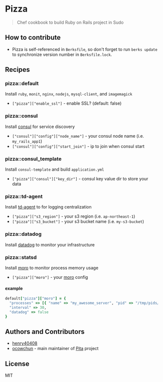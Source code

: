 # Pizza

> Chef cookbook to build Ruby on Rails project in Sudo

## How to contribute

* Pizza is self-referenced in `Berksfile`, so don't forget to run `berks update` to synchronize version number in `Berksfile.lock`.

## Recipes

### pizza::default

Install `ruby`, `monit`, `nginx`, `nodejs`, `mysql-client`, and `imagemagick`

* `["pizza"]["enable_ssl"]` - enable SSL? (default: false)

### pizza::consul

Install [consul](https://www.consul.io/) for service discovery

* `["consul"]["config"]["node_name"]` - your consul node name (i.e. `my_rails_app1`)
* `["consul"]["config"]["start_join"]` - ip to join when consul start

### pizza::consul_template

Install `consul-template` and build `application.yml`

* `["pizza"]["consul"]["key_dir"]` - consul key value dir to store your data

### pizza::td-agent

Install [td-agent](https://www.consul.io/) to for logging centralization

* `["pizza"]["s3_region"]` - your s3 region (i.e. `ap-northeast-1`)
* `["pizza"]["s3_bucket"]` - your s3 bucket name (i.e. `my-s3-bucket`)     

### pizza::datadog

Install [datadog](https://www.datadoghq.com/) to monitor your infrastructure

### pizza::statsd

Install [moro](https://github.com/sudo-recruit/moro) to monitor process memory usage

* `["pizza"]["moro"]` - your [moro](https://github.com/sudo-recruit/moro) config

#### example

```ruby
default["pizza"]["moro"] = {
  "processes" => [{ "name" => "my_awesome_server", "pid" => "/tmp/pids/server.pid" }],
  "interval" => 30,
  "datadog" => false
}
```

## Authors and Contributors

* [henry40408](henry.wu@sudo.com.tw)
* [ocowchun](ocowchun@gmail.com) - main maintainer of [Pita](https://github.com/sudo-recruit/pita) project

## License

MIT
